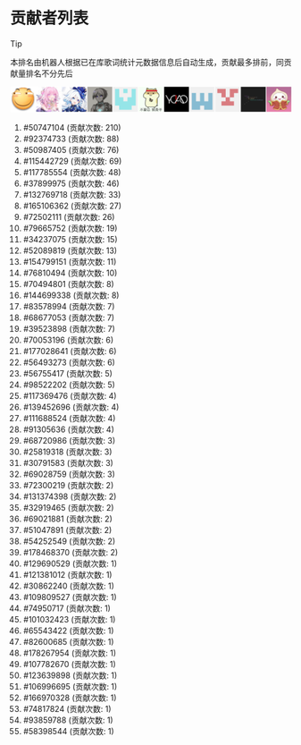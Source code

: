 # 贡献者列表

> [!TIP]
> 本排名由机器人根据已在库歌词统计元数据信息后自动生成，贡献最多排前，同贡献量排名不分先后

![贡献者头像画廊](./CONTRIBUTORS.svg)

1. #50747104 (贡献次数: 210)
2. #92374733 (贡献次数: 88)
3. #50987405 (贡献次数: 76)
4. #115442729 (贡献次数: 69)
5. #117785554 (贡献次数: 48)
6. #37899975 (贡献次数: 46)
7. #132769718 (贡献次数: 33)
8. #165106362 (贡献次数: 27)
9. #72502111 (贡献次数: 26)
10. #79665752 (贡献次数: 19)
11. #34237075 (贡献次数: 15)
12. #52089819 (贡献次数: 13)
13. #154799151 (贡献次数: 11)
14. #76810494 (贡献次数: 10)
15. #70494801 (贡献次数: 8)
16. #144699338 (贡献次数: 8)
17. #83578994 (贡献次数: 7)
18. #68677053 (贡献次数: 7)
19. #39523898 (贡献次数: 7)
20. #70053196 (贡献次数: 6)
21. #177028641 (贡献次数: 6)
22. #56493273 (贡献次数: 6)
23. #56755417 (贡献次数: 5)
24. #98522202 (贡献次数: 5)
25. #117369476 (贡献次数: 4)
26. #139452696 (贡献次数: 4)
27. #111688524 (贡献次数: 4)
28. #91305636 (贡献次数: 4)
29. #68720986 (贡献次数: 3)
30. #25819318 (贡献次数: 3)
31. #30791583 (贡献次数: 3)
32. #69028759 (贡献次数: 3)
33. #72300219 (贡献次数: 2)
34. #131374398 (贡献次数: 2)
35. #32919465 (贡献次数: 2)
36. #69021881 (贡献次数: 2)
37. #51047891 (贡献次数: 2)
38. #54252549 (贡献次数: 2)
39. #178468370 (贡献次数: 2)
40. #129690529 (贡献次数: 1)
41. #121381012 (贡献次数: 1)
42. #30862240 (贡献次数: 1)
43. #109809527 (贡献次数: 1)
44. #74950717 (贡献次数: 1)
45. #101032423 (贡献次数: 1)
46. #65543422 (贡献次数: 1)
47. #82600685 (贡献次数: 1)
48. #178267954 (贡献次数: 1)
49. #107782670 (贡献次数: 1)
50. #123639898 (贡献次数: 1)
51. #106996695 (贡献次数: 1)
52. #166970328 (贡献次数: 1)
53. #74817824 (贡献次数: 1)
54. #93859788 (贡献次数: 1)
55. #58398544 (贡献次数: 1)
